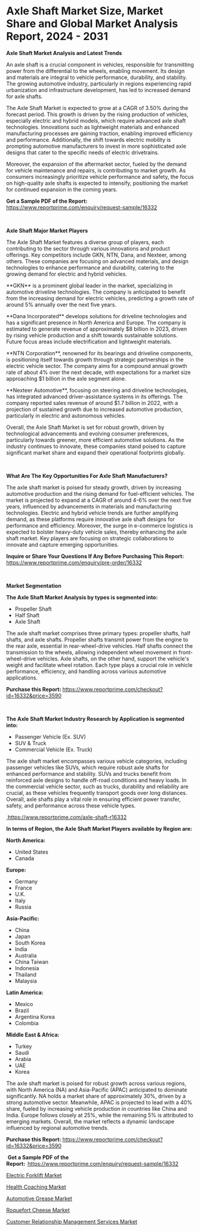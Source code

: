 <p><h1>Axle Shaft Market Size, Market Share and Global Market Analysis Report, 2024 - 2031</h1></p><p><strong>Axle Shaft Market Analysis and Latest Trends</strong></p>
<p><p>An axle shaft is a crucial component in vehicles, responsible for transmitting power from the differential to the wheels, enabling movement. Its design and materials are integral to vehicle performance, durability, and stability. The growing automotive industry, particularly in regions experiencing rapid urbanization and infrastructure development, has led to increased demand for axle shafts.</p><p>The Axle Shaft Market is expected to grow at a CAGR of 3.50% during the forecast period. This growth is driven by the rising production of vehicles, especially electric and hybrid models, which require advanced axle shaft technologies. Innovations such as lightweight materials and enhanced manufacturing processes are gaining traction, enabling improved efficiency and performance. Additionally, the shift towards electric mobility is prompting automotive manufacturers to invest in more sophisticated axle designs that cater to the specific needs of electric drivetrains.</p><p>Moreover, the expansion of the aftermarket sector, fueled by the demand for vehicle maintenance and repairs, is contributing to market growth. As consumers increasingly prioritize vehicle performance and safety, the focus on high-quality axle shafts is expected to intensify, positioning the market for continued expansion in the coming years.</p></p>
<p><strong>Get a Sample PDF of the Report:&nbsp;</strong> <a href="https://www.reportprime.com/enquiry/request-sample/16332?utm_campaign=10&utm_medium=2&utm_source=Github&utm_content=ia&utm_term=23112024&utm_id=axle-shaft">https://www.reportprime.com/enquiry/request-sample/16332</a></p>
<p>&nbsp;</p>
<p><strong>Axle Shaft Major Market Players</strong></p>
<p><p>The Axle Shaft Market features a diverse group of players, each contributing to the sector through various innovations and product offerings. Key competitors include GKN, NTN, Dana, and Nexteer, among others. These companies are focusing on advanced materials, and design technologies to enhance performance and durability, catering to the growing demand for electric and hybrid vehicles.</p><p>**GKN** is a prominent global leader in the market, specializing in automotive driveline technologies. The company is anticipated to benefit from the increasing demand for electric vehicles, predicting a growth rate of around 5% annually over the next five years. </p><p>**Dana Incorporated** develops solutions for driveline technologies and has a significant presence in North America and Europe. The company is estimated to generate revenue of approximately $8 billion in 2023, driven by rising vehicle production and a shift towards sustainable solutions. Future focus areas include electrification and lightweight materials.</p><p>**NTN Corporation**, renowned for its bearings and driveline components, is positioning itself towards growth through strategic partnerships in the electric vehicle sector. The company aims for a compound annual growth rate of about 4% over the next decade, with expectations for a market size approaching $1 billion in the axle segment alone.</p><p>**Nexteer Automotive**, focusing on steering and driveline technologies, has integrated advanced driver-assistance systems in its offerings. The company reported sales revenue of around $1.7 billion in 2022, with a projection of sustained growth due to increased automotive production, particularly in electric and autonomous vehicles.</p><p>Overall, the Axle Shaft Market is set for robust growth, driven by technological advancements and evolving consumer preferences, particularly towards greener, more efficient automotive solutions. As the industry continues to innovate, these companies stand poised to capture significant market share and expand their operational footprints globally.</p></p>
<p>&nbsp;</p>
<p><strong>What Are The Key Opportunities For Axle Shaft Manufacturers?</strong></p>
<p><p>The axle shaft market is poised for steady growth, driven by increasing automotive production and the rising demand for fuel-efficient vehicles. The market is projected to expand at a CAGR of around 4-6% over the next five years, influenced by advancements in materials and manufacturing technologies. Electric and hybrid vehicle trends are further amplifying demand, as these platforms require innovative axle shaft designs for performance and efficiency. Moreover, the surge in e-commerce logistics is expected to bolster heavy-duty vehicle sales, thereby enhancing the axle shaft market. Key players are focusing on strategic collaborations to innovate and capture emerging opportunities.</p></p>
<p><strong>Inquire or Share Your Questions If Any Before Purchasing This Report:</strong> <a href="https://www.reportprime.com/enquiry/pre-order/16332?utm_campaign=10&utm_medium=2&utm_source=Github&utm_content=ia&utm_term=23112024&utm_id=axle-shaft">https://www.reportprime.com/enquiry/pre-order/16332</a></p>
<p>&nbsp;</p>
<p><strong>Market Segmentation</strong></p>
<p><strong>The Axle Shaft Market Analysis by types is segmented into:</strong></p>
<p><ul><li>Propeller Shaft</li><li>Half Shaft</li><li>Axle Shaft</li></ul></p>
<p><p>The axle shaft market comprises three primary types: propeller shafts, half shafts, and axle shafts. Propeller shafts transmit power from the engine to the rear axle, essential in rear-wheel-drive vehicles. Half shafts connect the transmission to the wheels, allowing independent wheel movement in front-wheel-drive vehicles. Axle shafts, on the other hand, support the vehicle's weight and facilitate wheel rotation. Each type plays a crucial role in vehicle performance, efficiency, and handling across various automotive applications.</p></p>
<p><strong>Purchase this Report:&nbsp;</strong><a href="https://www.reportprime.com/checkout?id=16332&price=3590&utm_campaign=10&utm_medium=2&utm_source=Github&utm_content=ia&utm_term=23112024&utm_id=axle-shaft">https://www.reportprime.com/checkout?id=16332&price=3590</a></p>
<p>&nbsp;</p>
<p><strong>The Axle Shaft Market Industry Research by Application is segmented into:</strong></p>
<p><ul><li>Passenger Vehicle (Ex. SUV)</li><li>SUV & Truck</li><li>Commercial Vehicle (Ex. Truck)</li></ul></p>
<p><p>The axle shaft market encompasses various vehicle categories, including passenger vehicles like SUVs, which require robust axle shafts for enhanced performance and stability. SUVs and trucks benefit from reinforced axle designs to handle off-road conditions and heavy loads. In the commercial vehicle sector, such as trucks, durability and reliability are crucial, as these vehicles frequently transport goods over long distances. Overall, axle shafts play a vital role in ensuring efficient power transfer, safety, and performance across these vehicle types.</p></p>
<p><a href="https://www.reportprime.com/axle-shaft-r16332?utm_campaign=10&utm_medium=2&utm_source=Github&utm_content=ia&utm_term=23112024&utm_id=axle-shaft">&nbsp;https://www.reportprime.com/axle-shaft-r16332</a></p>
<p><strong>In terms of Region, the Axle Shaft Market Players available by Region are:</strong></p>
<p>
    <p> <strong> North America: </strong>
        <ul>
            <li>United States</li>
            <li>Canada</li>
        </ul>
        </p> 
    <p> <strong> Europe: </strong>
        <ul>
            <li>Germany</li>
            <li>France</li>
            <li>U.K.</li>
            <li>Italy</li>
            <li>Russia</li>
        </ul>
        </p> 
    <p> <strong> Asia-Pacific: </strong>
        <ul>
            <li>China</li>
            <li>Japan</li>
            <li>South Korea</li>
            <li>India</li>
            <li>Australia</li>
            <li>China Taiwan</li>
            <li>Indonesia</li>
            <li>Thailand</li>
            <li>Malaysia</li>
        </ul>
        </p> 
    <p> <strong> Latin America: </strong>
        <ul>
            <li>Mexico</li>
            <li>Brazil</li>
            <li>Argentina Korea</li>
            <li>Colombia</li>
        </ul>
        </p> 
    <p> <strong> Middle East & Africa: </strong>
        <ul>
            <li>Turkey</li>
            <li>Saudi</li>
            <li>Arabia</li>
            <li>UAE</li>
            <li>Korea</li>
        </ul>
    </p>
    </p>
<p><p>The axle shaft market is poised for robust growth across various regions, with North America (NA) and Asia-Pacific (APAC) anticipated to dominate significantly. NA holds a market share of approximately 30%, driven by a strong automotive sector. Meanwhile, APAC is projected to lead with a 40% share, fueled by increasing vehicle production in countries like China and India. Europe follows closely at 25%, while the remaining 5% is attributed to emerging markets. Overall, the market reflects a dynamic landscape influenced by regional automotive trends.</p></p>
<p><strong>Purchase this Report: </strong><a href="https://www.reportprime.com/checkout?id=16332&price=3590&utm_campaign=10&utm_medium=2&utm_source=Github&utm_content=ia&utm_term=23112024&utm_id=axle-shaft">https://www.reportprime.com/checkout?id=16332&price=3590</a></p>
<p>&nbsp;<strong>Get a Sample PDF of the Report:&nbsp;&nbsp;</strong><a href="https://www.reportprime.com/enquiry/request-sample/16332?utm_campaign=10&utm_medium=2&utm_source=Github&utm_content=ia&utm_term=23112024&utm_id=axle-shaft">https://www.reportprime.com/enquiry/request-sample/16332</a></p>
<p><strong></strong></p>
<p><p><a href="https://github.com/BryceTownsendr/Market-Research-Report-List-7/blob/main/electric-forklift-market.md?utm_campaign=10&utm_medium=2&utm_source=Github&utm_content=ia&utm_term=23112024&utm_id=axle-shaft">Electric Forklift Market</a></p><p><a href="https://issuu.com/reportprime-2/docs/health-coaching-market-size-2030.pp_935dd5c44967da?utm_campaign=10&utm_medium=2&utm_source=Github&utm_content=ia&utm_term=23112024&utm_id=axle-shaft">Health Coaching Market</a></p><p><a href="https://github.com/mahnoor2003/Market-Research-Report-List-6/blob/main/automotive-grease-market.md?utm_campaign=10&utm_medium=2&utm_source=Github&utm_content=ia&utm_term=23112024&utm_id=axle-shaft">Automotive Grease Market</a></p><p><a href="https://www.linkedin.com/pulse/roquefort-cheese-market-size-expected-accelerate-cagr-63-6wuqe?utm_campaign=10&utm_medium=2&utm_source=Github&utm_content=ia&utm_term=23112024&utm_id=axle-shaft">Roquefort Cheese Market</a></p><p><a href="https://issuu.com/reportprime-2/docs/customer-relationship-management-se_1d533cd1fcd2c8?utm_campaign=10&utm_medium=2&utm_source=Github&utm_content=ia&utm_term=23112024&utm_id=axle-shaft">Customer Relationship Management Services Market</a></p></p>